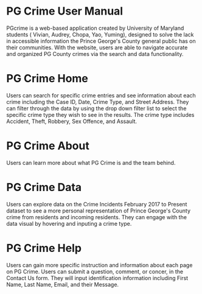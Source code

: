 # PG Crime User Manual

PGcrime is a web-based application created by University of Maryland students ( Vivian, Audrey, Chopa, Yao, Yuming), designed to solve the lack in accessible information the Prince George's County general public has on their communities. With the website, users are able to navigate accurate and organized PG County crimes via the search and data functionality.

# PG Crime Home 
Users can search for specific crime entries and see information about each crime including the Case ID, Date, Crime Type, and Street Address. They can filter through the data by using the drop down filter list to select the specific crime type they wish to see in the results. The crime type includes Accident, Theft, Robbery, Sex Offence, and Assault.

# PG Crime About 
Users can learn more about what PG Crime is and the team behind.

# PG Crime Data 
Users can explore data on the Crime Incidents February 2017 to Present dataset to see a more personal representation of Prince George's County crime from residents and incoming residents. They can engage with the data visual by hovering and inputing a crime type.

# PG Crime Help
Users can gain more specific instruction and information about each page on PG Crime. Users can submit a question, comment, or concer, in the Contact Us form. They will input identification information including First Name, Last Name, Email, and their Message.
